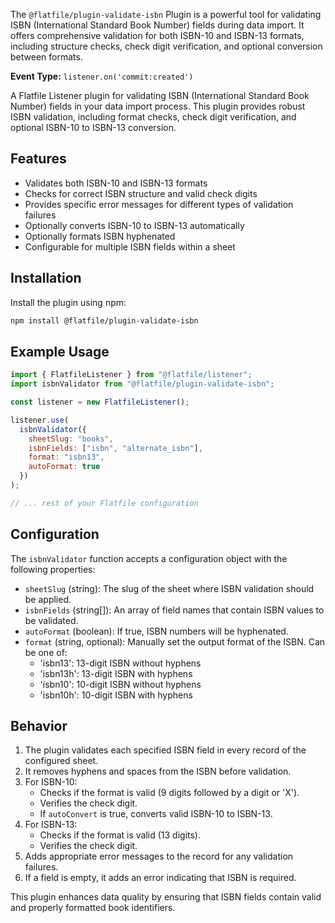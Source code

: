 <!-- START_INFOCARD -->

The `@flatfile/plugin-validate-isbn` Plugin is a powerful tool for validating ISBN (International Standard Book Number) fields during data import. It offers comprehensive validation for both ISBN-10 and ISBN-13 formats, including structure checks, check digit verification, and optional conversion between formats.

**Event Type:**
`listener.on('commit:created')`

<!-- END_INFOCARD -->

A Flatfile Listener plugin for validating ISBN (International Standard Book Number) fields in your data import process. This plugin provides robust ISBN validation, including format checks, check digit verification, and optional ISBN-10 to ISBN-13 conversion.

## Features

- Validates both ISBN-10 and ISBN-13 formats
- Checks for correct ISBN structure and valid check digits
- Provides specific error messages for different types of validation failures
- Optionally converts ISBN-10 to ISBN-13 automatically
- Optionally formats ISBN hyphenated 
- Configurable for multiple ISBN fields within a sheet

## Installation

Install the plugin using npm:

```bash
npm install @flatfile/plugin-validate-isbn
```

## Example Usage

```javascript
import { FlatfileListener } from "@flatfile/listener";
import isbnValidator from "@flatfile/plugin-validate-isbn";

const listener = new FlatfileListener();

listener.use(
  isbnValidator({
    sheetSlug: "books",
    isbnFields: ["isbn", "alternate_isbn"],
    format: "isbn13",
    autoFormat: true
  })
);

// ... rest of your Flatfile configuration
```

## Configuration

The `isbnValidator` function accepts a configuration object with the following properties:

- `sheetSlug` (string): The slug of the sheet where ISBN validation should be applied.
- `isbnFields` (string[]): An array of field names that contain ISBN values to be validated.
- `autoFormat` (boolean): If true, ISBN numbers will be hyphenated.
- `format` (string, optional): Manually set the output format of the ISBN. Can be one of:
  - 'isbn13': 13-digit ISBN without hyphens
  - 'isbn13h': 13-digit ISBN with hyphens
  - 'isbn10': 10-digit ISBN without hyphens
  - 'isbn10h': 10-digit ISBN with hyphens

## Behavior

1. The plugin validates each specified ISBN field in every record of the configured sheet.
2. It removes hyphens and spaces from the ISBN before validation.
3. For ISBN-10:
   - Checks if the format is valid (9 digits followed by a digit or 'X').
   - Verifies the check digit.
   - If `autoConvert` is true, converts valid ISBN-10 to ISBN-13.
4. For ISBN-13:
   - Checks if the format is valid (13 digits).
   - Verifies the check digit.
5. Adds appropriate error messages to the record for any validation failures.
6. If a field is empty, it adds an error indicating that ISBN is required.

This plugin enhances data quality by ensuring that ISBN fields contain valid and properly formatted book identifiers.
